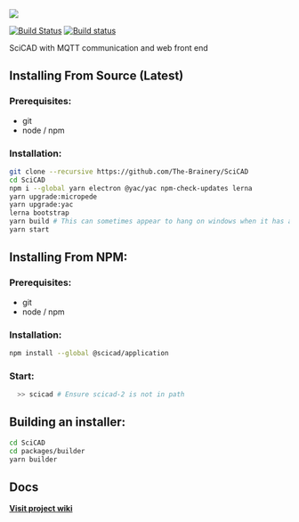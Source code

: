 <img src="https://raw.githubusercontent.com/The-Brainery/SciCAD/master/docs/SciCAD.png" />

[![Build Status](https://travis-ci.org/The-Brainery/SciCAD.svg?branch=master)](https://travis-ci.org/The-Brainery/SciCAD)
[![Build status](https://ci.appveyor.com/api/projects/status/am9mpa48m038s7ec?svg=true)](https://ci.appveyor.com/project/SciBots/SciCAD)


SciCAD with MQTT communication and web front end

## Installing From Source (Latest)

### Prerequisites:
- git
- node / npm

### Installation:
```sh
git clone --recursive https://github.com/The-Brainery/SciCAD
cd SciCAD
npm i --global yarn electron @yac/yac npm-check-updates lerna
yarn upgrade:micropede
yarn upgrade:yac
lerna bootstrap
yarn build # This can sometimes appear to hang on windows when it has actually complected. Press <Enter> and/or Ctrl+C if it appears to have stalled for over 30s or so
yarn start
```

## Installing From NPM:

### Prerequisites:
- git
- node / npm

### Installation:
```sh
npm install --global @scicad/application
```

### Start:
```sh
  >> scicad # Ensure scicad-2 is not in path
```

## Building an installer:

```sh
cd SciCAD
cd packages/builder
yarn builder
```

## Docs

**[Visit project wiki](https://github.com/The-Brainery/SciCAD/wiki)**

